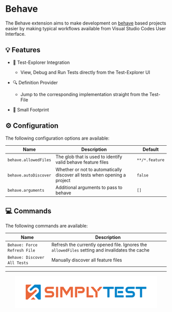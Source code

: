 # Behave

The Behave extension aims to make development on [behave](https://behave.readthedocs.io/en/latest/) based projects easier by making typical workflows available from Visual Studio Codes User Interface.

## 💡 Features

* 🧪 Test-Explorer Integration
  * View, Debug and Run Tests directly from the Test-Explorer UI  
    
* 🔍 Definition Provider
  * Jump to the corresponding implementation straight from the Test-File

* 🤏 Small Footprint

## ⚙️ Configuration

The following configuration options are available:

| Name                  | Description                                                               | Default        |
| --------------------- | ------------------------------------------------------------------------- | -------------- |
| `behave.allowedFiles` | The glob that is used to identify valid behave feature files              | `**/*.feature` |
| `behave.autoDiscover` | Whether or not to automatically discover all tests when opening a project | `false`        |
| `behave.arguments`    | Additional arguments to pass to behave                                    | `[]`           |

## 💻 Commands

The following commands are available:

| Name                         | Description                                                                                     |
| ---------------------------- | ----------------------------------------------------------------------------------------------- |
| `Behave: Force Refresh File` | Refresh the currently opened file. Ignores the `allowedFiles` setting and invalidates the cache |
| `Behave: Discover All Tests` | Manually discover all feature files                                                             |
---

<div align="center">

<img height="100" src="data/banner.png" alt="Banner" />

</div>

